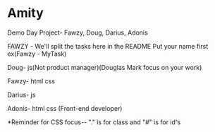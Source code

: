 # Amity
Demo Day Project- Fawzy, Doug, Darius, Adonis

FAWZY - We'll split the tasks here in the README
Put your name first ex(Fawzy - MyTask)

Doug- js(Not product manager)(Douglas Mark focus on your work)

Fawzy- html css

Darius- js

Adonis- html css (Front-end developer)



*Reminder for CSS focus-- "." is for class and "#" is for id's
